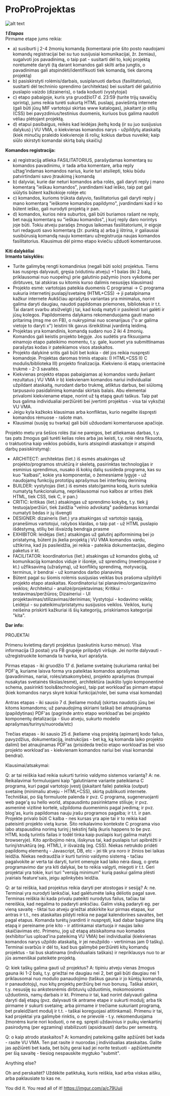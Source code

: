 # ProProProjektas
![alt text](https://github.com/user5427/Ai-nezinau-/blob/main/Screenshot%202023-11-30%20201443.png)

***1 Etapas***  
Pirmame etape jums reikia:
*  a) susiburti į 2-4 žmonių komandą (komentarai prie šito posto naudojami komandų registracijai bei su tuo susijusiai komunikacijai, žr. žemiau), sugalvoti jos pavadinimą, o taip pat - susitarti dėl to, kokį projektą norėtumėte daryti (tą darant komandos gali skilti arba jungtis, o pavadinimas gali atspindėti/identifikuoti tiek komandą, tiek daromą projektą)
*  b) pasiskirstyti rolėmis/darbais, susiplanuoti darbus (fasilitatorius), susitarti dėl techninio sprendimo (architektas) bei susitarti dėl galutinio puslapio vaizdo (dizaineris), o tada koduoti (vystytojai)
*  c) etapo pabaigoje, kuris yra gruodžio17 d. 23:59 (turite trijų savaičių sprintą), jums reikia turėti sukurtą HTML puslapį, paviešintą internete (gali būti jūsų MIF vartotojui skirtas www katalogas), įskaitant jo stilių (CSS) bei pavyzdinius/testinius duomenis, kuriuos bus galima naudoti vėliau plėtojant projektą.
*  d) etapui pasibaigus, reikės kad leidėjas įkeltų kodą (ir su juo susijusius dalykus) į VU VMA, o kiekvienas komandos narys - užpildytų ataskaitą (kiek minučių praleido kiekvienoje iš rolių; kokius darbus nuveikė; kaip siūlo skirstyti komandai skirtą balų skaičių)

  **Komandos registracija:**  
*  a) registraciją atlieka FASILITATORIUS, parašydamas komentarą su komandos pavadinimu, ir tada arba komentare, arba reply užtag'indamas komandos narius, kurie turi atsiliepti, tokiu būdu patvirtindami savo įtraukimą į komandą
*  b) dalyviai, kurie dar neturi komandos arba rolės, gali daryti reply į mano komentarą "ieškau komandos", įvardindami kad ieško, taip pat gali siūlytis būtent kažkokioje rolėje etc
*  c) komandos, kurioms trūksta dalyvio, fasilitatorius gali daryti reply į mano komentarą "ieškome komandos papildymo", įvardindami kad ir ko būtent ieško, gali nurodyti projektą ir pan.
*  d) komandos, kurios nėra suburtos, gali būti buriamos rašant ne reply, bet naują komentarą su "ieškau komandos", į kurį reply daro norintys joje būti. Tokiu atveju parašęs žmogus laikomas fasilitatoriumi, ir eigoje turi redaguoti savo komentarą (žr. punktą a) arba jį ištrina, ir galiausiai susibūrusią komandą nauju komentaru užregistruoja naujas komandos fasilitatorius.
Klausimus dėl pirmo etapo kviečiu užduoti komentaruose.

**Kiti dalykėliai**  
**Irmanto taisyklės:**
*  Turite galimybę rengti komandinius (negali būti solo) projektus. Tiems kas nuspręs dalyvauti, gręsia (vidutiniu atveju) +1 balas (iki 2 balų, priklausomai nuo nuopelnų) prie galutinio pažymio (nors vykdome per dirbtuves, tai atskiras su kitomis kurso dalimis nesusijęs klausimas)
*  Projekto esmė: vartotojas pateikia duomenis C programai -> C programa sukuria internetinį puslapį/svetainę (HTML+CSS) -> ji patalpinama kažkur internete
  Aukščiau aprašytas variantas yra minimalus, norint galima daryti daugiau, naudoti papildomas priemones, bibliotekas ir t.t. Tai darant svarbu atsižvelgti į tai, kad kodą matyti ir pasileisti turi galėti ir jūsų kolegos. Papildomiems dalykams rekomenduojama gauti mano pritarimą (msg me on FB), o nukrypimai nuo scenarijaus ("o ar galima vietoje to daryti x") leistini tik gavus išreikštinai įvardintą leidimą.
*  Projektas yra komandinis, komandą sudaro nuo 2 iki 4 žmonių. Komandos gali keistis projekto bėgyje. Jos sudėtis yra fiksuojama einamojo etapo pateikimo momentu, t.y. gale, kuomet yra submittinamas parašytas kodas ir pateikiamos visos ataskaitos.
*  Projekto dalykinė sritis gali būti bet kokia - dėl jos reikia nuspręsti komandoje. Projektas daromas trimis etapais: I) HTML+CSS II) C modulis/biblioteka III) projekto finalizacija. Kiekvieno iš etapų orientacinė trukmė - 2-3 savaitės.
*  Kiekvienas projekto etapas pabaigiamas a) komandos vardu įkeliant rezultatus į VU VMA ir b) kiekvienam komandos nariui individualiai užpildant ataskaitą, nurodant darbo trukmę, atliktus darbus, bei siūlomą tarpusavio pasidalinimą komandai skirtais balais. Abu elementai privalomi kiekviename etape, norint už tą etapą gauti taškus. Taip pat bus galima individualiai peržiūrėti bei įvertinti projektus - visa tai vyks(ta) VU VMA.
*  Jeigu kyla kažkoks klausimas arba konfliktas, kurio negalite išspręsti komandos rėmuose - rašote man.
*  Klausimai (susiję su tvarka) gali būti užduodami komentaruose apačioje.

Projekto metu yra šešios rolės (tai ne pareigos, bet atliekamas darbas, t.y. tas pats žmogus gali turėti kelias roles arba jas keisti, t.y. rolė nėra fiksuota, o traktuotina kaip veiklos pobūdis, kuris atsispindi ataskaitoje ir atspindi darbų pasiskirstymą):
*  ARCHITECT: architektas (liet.) iš esmės atsakingas už projekto/programos struktūrą ir skeletą, pasirinktas technologijas ir esminius sprendimus, nusako iš kokių dalių susideda programa, kas su kuo "kalbasi", kokie yra komponentai, o žemesniame lygyje - už naudojamų funkcijų prototipų aprašymus bei interfeisų derinimą
*  BUILDER: vystytojas (liet.) iš esmės stato/gamina kodą, kuris suteikia numatytą funkcionalumą, nepriklausomai nuo kalbos ar srities (tiek HTML, tiek CSS, tiek C, ir pan.)
*  CRITIC: kritikas (liet.) atsakingas už sprendimo kokybę, t.y. tiek jį testuoja/peržiūri, tiek žaidžia "velnio advokatą" padėdamas komandai numatyti bėdas ir jų išvengti
*  DESIGNER: dizaineris (liet.) yra atsakingas už vartotojo sąsają, pranešimus vartotojui, rašybos klaidas, o taip pat - už HTML puslapio išdėstymą, stilių bei išvaizdą bendrąja prasme
*  EXHIBITOR: leidėjas (liet.) atsakingas už galutinį apiforminimą bei jo pristatymą, būtent jis įkelia projektą į VU VMA komandos vardu, užtikrina, kad jis pasileidžia, jei reikia - pateikia dokumentacijas, diegimo paketus ir kt.
*  FACILITATOR: koordinatorius (liet.) atsakingas už komandos globą, už komunikaciją komandos viduje ir išorėje, už sprendimų (meetinguose ir kt.) užfiksavimą (užrašymą), už konfliktų sprendimą, motyvaciją, terminus, ir bendrai - už komandos darbo planavimą
*  Būtent pagal su šiomis rolėmis susijusias veiklas bus prašoma užpildyti projekto etapo ataskaitas. Koordinatoriui tai planavimo/organizavimo veiklos; Architektui - analizė/projektavimas; Kritikui - testavimas/peržiūros; Dizaineriui - UI projektavimas/stilizavimas/derinimas; Vystytojui - kodavimo veikla; Leidėjui - su pateikimu/pristatymu susijusios veiklos. Veiklos, kurių neišeina priskirti kažkuriai iš šių kategorijų, priskiriamos kategorijai "kita".


**Dar info:**

PROJEKTAI

Primenu kvietimą daryti projektus (paskutinis kurso mėnuo). Visa informacija (3 postai) yra FB grupėje prilipdyti viršuje. Jei norite dalyvauti - užregistruokite komanda ta tvarka, kuri aprašyta.

Pirmas etapas - iki gruodžio 17 d. Įkeliame svetainę (sukuriama ranka) bei PDF'ą, kuriame laisva forma yra pateiktas komandos aprašymas (pavadinimas, nariai, rolės/atsakomybės), projekto aprašymas (trumpai nusakytas svetainės tikslas/esmė), architektūra (aukšto lygio komponentinė schema, pasirinkti tools&technologies), taip pat workload'as pirmam etapui (kiek komandos narys skyrė kokiai funkcijai/rolei, bei suma visai komandai)

Antras etapas - iki sausio 7 d. Įkeliame modulį (skirtas naudotis jūsų bei kitoms komandoms; už panaudojimą skiriami taškai) bei atnaujinamas (papildytinas) PDF'as (pagrinde antro etapo workload'as bei projekto komponentų detalizacija - šiuo atveju, sukurto modelio aprašymas/turinys/nuoroda/etc)

Trečias etapas - iki sausio 25 d. Įkeliame visą projektą (apimantį kodo failus, pavyzdžius, dokumentaciją, instrukcijas - bet ką, ką komanda laiko projekto dalimi) bei atnaujinamas PDF'as (prisideda trečio etapo workload'as bei viso projekto workload'as - kiekvienam komandos nariui bei visai komandai bendrai).

Klausimai/atsakymai:

Q: ar tai reiškia kad reikia sukurti turinio valdymo sistemos variantą?
A: ne. Reikalavimai formuluojami kaip "galutiniame variante pateikiama C programa, kuri pagal vartotojo įvestį (įskaitant faile) pateikia (output) svetainę (minimaliu atveju - HTML+CSS), skirtą publikuoti internete. Techniškai, po šią formuluote palenda ir pvz. C programa, sugeneruojanti web page'ą su hello world, atspausdintu pasirinktame stiliuje; ir pvz. asmeninė vizitinė kortelė, užpildoma duomenimis pagal įvedimą; ir pvz. blog'as, kuris papildomas nauju įrašu programos pagalba; ir t.t. ir pan. Projekte privalo būti C kalba - nes kursas yra apie tai ir to reikia kad pateisinti projekto vietą kurse. Šito reikalavimo kontekste C programa viso labo atspausdina norimą turinį į tekstinį failą (kuris happens to be pvz. HTML kodą turintis failas ir todėl tinka kaip puslapis kurį galima matyti browseryje). Kito apribojimo nėra, išskyrus tai, kad puslapis turi apibrėžti ir turinį/struktūrą (eg. HTML), ir išvaizdą (eg. CSS). Niekas netrukdo pridėti papildomų elementų - Javascript, DB, etc - jei tik yra noro ir žinios bei laikas leidžia. Niekas nedraudžia ir kurti turinio valdymo sistemą - tačiau pagalvokite ar verta tai daryti, turint omenyje kad laiko nėra daug, o greta programavimo dar yra kiti dalykai, be to reikia valgyti, miegoti ir t.t. Geri projektai yra tokie, kuri turi "versiją minimum" kurią paskui galima plėsti įvairiais feature'sais, jeigu aplinkybės leidžia.

Q: ar tai reiškia, kad projektus reikia daryti per atostogas ir sesiją?
A: ne. Terminai yra nurodyti lanksčiai, kad galėtumėte laiką dėliotis pagal save. Terminas reiškia iki kada privalu pateikti nurodytus failus, tačiau tai nereiškia, kad negalima to padaryti anksčiau. Galim viską padaryti eg. per vieną savaitę - tiktai tuo atveju griežtai atskirkite kur pirmas etapas, kur antras ir t.t., nes ataskaitas pildyti reikia ne pagal kalendorines savaites, bet pagal etapus. Komanda turėtų įvardinti ir nuspręsti, kad dabar baigiame šitą etapą ir pereiname prie kito - ir atitinkamai startuoja ir naujas laiko skaičiavimas etc. Primenu, jog už etapą atsiskaitoma nuo komados (exhibitor'ius upload'ina pateikimą VU VMA) bei individualiai (kiekvienas komandos narys užpildo ataskaitą, ir jei neužpildo - vertinimas jam 0 taškų). Terminai svarbūs ir dėl to, kad bus galimybė peržiūrėti kitų komandų projektus - tai bus skatinama (individualiais taškais) ir nepriklausys nuo to ar jūs asmeniškai pateikėte projektą.

Q: kiek taškų galima gauti už projektus?
A: tipiniu atveju vienas žmogus gauna iki 1-2 balų, t.y. griežtai ne daugiau nei 2, bet gali būti daugiau nei 1 priklausomai nuo modulio panaudojimo (taškus gauna ir jo kūrėjų komanda, ir panaudotojų), nuo kitų projektų peržiūrų bei nuo bonusų. Taškai atskiri, t.y. nesusiję su ankstesnėmis dirbtuvių užduotimis, mokomosiomis užduotimis, namų darbais ir kt. Primenu ir tai, kad norint dalyvauti galima daryti  dalį etapų (pvz. dalyvauti tik antrame etape ir sukurti modulį; arba tik pirmame ir sukurti svetainę; arba pirmame ir trečiame sukuriant programą, bet praleidžiant modulį ir t.t. - taškai koreguojasi atitinkamai). Primenu ir tai, kad projektai yra galimybė rinktis, o ne prievolė - t.y. rekomenduojama žmonėms kurie nori koduoti, o ne eg. spręsti uždavinius ir puikų vienkartinį pasirodymą (per egzaminą) stabilizuoti (apsidrausti) darbu per semestrą.

Q: o kaip atrodo ataskaitos?
A: komandinį pateikimą galite apžiūrėti bet kada - rasite VU VMA. Ten pat rasite ir nuorodas į individualias ataskaitas. Galite jas apžiūrėti bet kada, bet būtų gerai kad jei norite testuoti - apžiūrėtumėte per šią savaitę - tiesiog nespauskite mygtuko "submit".

Anything else?

Oh and perskaitėt? Uždėkite patiktuką, kuris reiškia, kad arba viskas aišku, arba paklausiate to kas ne.

You did it. You read all of it! https://imgur.com/a/c79Uuii
